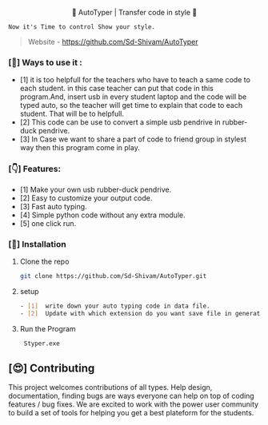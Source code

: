  <!-- # AutoTyper | Transfer code in style  -->

<p align="center">
  <p align="center">💖 AutoTyper | Transfer code in style 💖 </p>
</p>

  ```
  Now it's Time to control Show your style.
  ```

> Website -  https://github.com/Sd-Shivam/AutoTyper

### [🎇] Ways to use it :

- [1] it is too helpfull for the teachers who have to teach a same code to each student. in this case teacher can put that code in this program.And, insert usb in every student laptop and the code will be typed auto, so the teacher will get time to explain that code to each student. That will be to helpfull.
- [2] This code can be use to convert a simple usb pendrive in rubber-duck pendrive.
- [3] In Case we want to share a part of code to friend group in stylest way then this program come in play.


### [👇] Features:

- [1] Make your own usb rubber-duck pendrive.
- [2] Easy to customize your output code.
- [3] Fast auto typing.
- [4] Simple python code without any extra module.
- [5] one click run.




### [🔬] Installation
1. Clone the repo
   ```sh
   git clone https://github.com/Sd-Shivam/AutoTyper.git
   ```
2. setup
   ```sh
   - [1]  write down your auto typing code in data file.
   - [2]  Update with which extension do you want save file in generator.py [line 78].
   ```
3. Run the Program
   ```sh
    Styper.exe
   ```

## [😍] Contributing
This project welcomes contributions of all types. Help  design, documentation, finding bugs are ways everyone can help on top of coding features / bug fixes. We are excited to work with the power user community to build a set of tools for helping you get a best plateform for the students.
 
